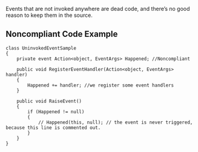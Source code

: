Events that are not invoked anywhere are dead code, and there’s no good reason to keep them in the source.
 
## Noncompliant Code Example

    class UninvokedEventSample
    {
        private event Action<object, EventArgs> Happened; //Noncompliant
    
        public void RegisterEventHandler(Action<object, EventArgs> handler)
        {
            Happened += handler; //we register some event handlers
        }
    
        public void RaiseEvent()
        {
            if (Happened != null)
            {
                // Happened(this, null); // the event is never triggered, because this line is commented out.
            }
        }
    }